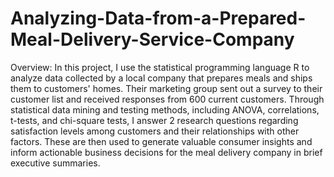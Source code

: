 # Analyzing-Data-from-a-Prepared-Meal-Delivery-Service-Company

Overview:
In this project, I use the statistical programming language R to analyze data collected by a local company that prepares meals and ships them to customers' homes. Their marketing group sent out a survey
to their customer list and received responses from 600 current customers. Through statistical data mining and testing methods, including ANOVA, correlations, t-tests, and chi-square tests, I answer 2 research questions regarding satisfaction levels among customers and their relationships with other factors. These are then used to generate valuable consumer insights and inform actionable business decisions for the meal delivery company in brief executive summaries. 
